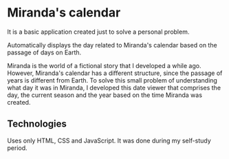 # Miranda's calendar
It is a basic application created just to solve a personal problem.

Automatically displays the day related to Miranda's calendar based on the passage of days on Earth.

Miranda is the world of a fictional story that I developed a while ago. However, Miranda's calendar has a different structure, since the passage of years is different from Earth.
To solve this small problem of understanding what day it was in Miranda, I developed this date viewer that comprises the day, the current season and the year based on the time Miranda was created.

## Technologies

Uses only HTML, CSS and JavaScript. It was done during my self-study period.
